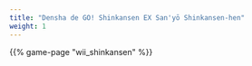 ```yaml
---
title: "Densha de GO! Shinkansen EX San'yō Shinkansen-hen"
weight: 1
---
```


{{% game-page "wii_shinkansen" %}}

